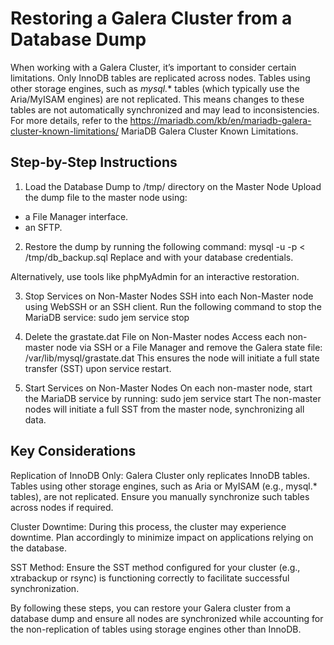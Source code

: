 # Restoring a Galera Cluster from a Database Dump

  When working with a Galera Cluster, it’s important to consider certain limitations. Only InnoDB tables are replicated across nodes. 
Tables using other storage engines, such as *mysql.** tables (which typically use the Aria/MyISAM engines) are not replicated. 
This means changes to these tables are not automatically synchronized and may lead to inconsistencies. 
For more details, refer to the https://mariadb.com/kb/en/mariadb-galera-cluster-known-limitations/ MariaDB Galera Cluster Known Limitations.

## Step-by-Step Instructions
1. Load the Database Dump to /tmp/ directory on the Master Node
Upload the dump file to the master node using:
  - a File Manager interface.
  - an SFTP.

2. Restore the dump by running the following command:
  mysql -u<username> -p<password> < /tmp/db_backup.sql
  Replace <username> and <password> with your database credentials.

Alternatively, use tools like phpMyAdmin for an interactive restoration.

3. Stop Services on Non-Master Nodes
SSH into each Non-Master node using WebSSH or an SSH client.
Run the following command to stop the MariaDB service:
sudo jem service stop

4. Delete the grastate.dat File on Non-Master nodes
Access each non-master node via SSH or a File Manager and remove the Galera state file:
/var/lib/mysql/grastate.dat
This ensures the node will initiate a full state transfer (SST) upon service restart.

5. Start Services on Non-Master Nodes
On each non-master node, start the MariaDB service by running:
sudo jem service start
The non-master nodes will initiate a full SST from the master node, synchronizing all data.

## Key Considerations
Replication of InnoDB Only: Galera Cluster only replicates InnoDB tables. Tables using other storage engines, such as Aria or MyISAM (e.g., mysql.* tables), are not replicated. Ensure you manually synchronize such tables across nodes if required.

Cluster Downtime: During this process, the cluster may experience downtime. Plan accordingly to minimize impact on applications relying on the database.

SST Method: Ensure the SST method configured for your cluster (e.g., xtrabackup or rsync) is functioning correctly to facilitate successful synchronization.

By following these steps, you can restore your Galera cluster from a database dump and ensure all nodes are synchronized while accounting for the non-replication of tables using storage engines other than InnoDB.
